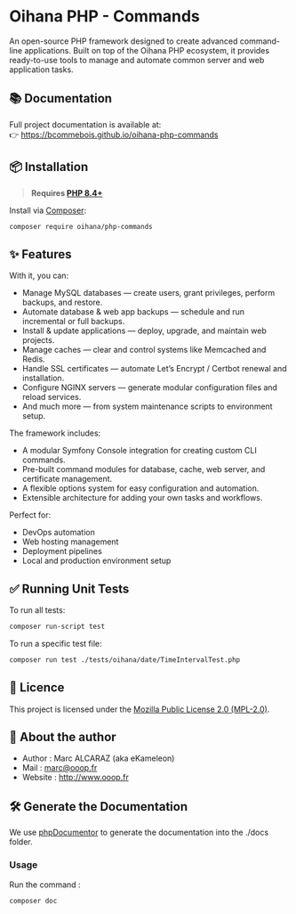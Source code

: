 # Oihana PHP - Commands

An open-source PHP framework designed to create advanced command-line applications. Built on top of the Oihana PHP ecosystem, it provides ready-to-use tools to manage and automate common server and web application tasks.

## 📚 Documentation

Full project documentation is available at:  
👉 https://bcommebois.github.io/oihana-php-commands

## 📦 Installation

> **Requires [PHP 8.4+](https://php.net/releases/)**

Install via [Composer](https://getcomposer.org):
```bash
composer require oihana/php-commands
```

## ✨ Features

With it, you can:
- Manage MySQL databases — create users, grant privileges, perform backups, and restore.
- Automate database & web app backups — schedule and run incremental or full backups.
- Install & update applications — deploy, upgrade, and maintain web projects.
- Manage caches — clear and control systems like Memcached and Redis.
- Handle SSL certificates — automate Let’s Encrypt / Certbot renewal and installation.
- Configure NGINX servers — generate modular configuration files and reload services.
- And much more — from system maintenance scripts to environment setup.

The framework includes:
- A modular Symfony Console integration for creating custom CLI commands.
- Pre-built command modules for database, cache, web server, and certificate management.
- A flexible options system for easy configuration and automation.
- Extensible architecture for adding your own tasks and workflows.

Perfect for:
- DevOps automation
- Web hosting management
- Deployment pipelines
- Local and production environment setup

## ✅ Running Unit Tests

To run all tests:
```bash
composer run-script test
```

To run a specific test file:
```bash
composer run test ./tests/oihana/date/TimeIntervalTest.php
```

## 🧾 Licence

This project is licensed under the [Mozilla Public License 2.0 (MPL-2.0)](https://www.mozilla.org/en-US/MPL/2.0/).

## 👤 About the author

* Author : Marc ALCARAZ (aka eKameleon)
* Mail : marc@ooop.fr
* Website : http://www.ooop.fr

## 🛠️ Generate the Documentation

We use [phpDocumentor](https://phpdoc.org/) to generate the documentation into the ./docs folder.

### Usage
Run the command :
```bash
composer doc
```
